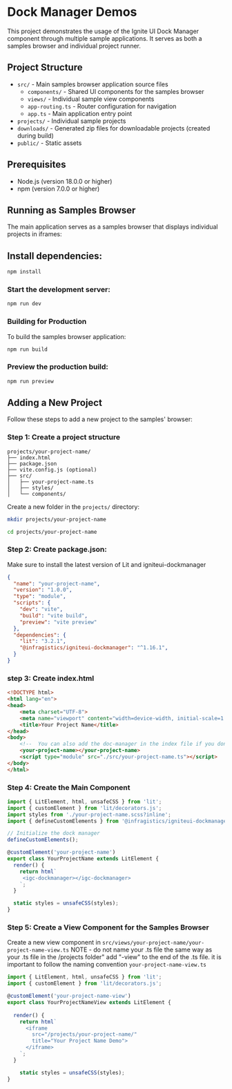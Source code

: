 # Dock Manager Demos

This project demonstrates the usage of the Ignite UI Dock Manager component through multiple sample applications. It serves as both a samples browser and individual project runner.

## Project Structure

- `src/` - Main samples browser application source files
    - `components/` - Shared UI components for the samples browser
    - `views/` - Individual sample view components
    - `app-routing.ts` - Router configuration for navigation
    - `app.ts` - Main application entry point
- `projects/` - Individual sample projects
- `downloads/` - Generated zip files for downloadable projects (created during build)
- `public/` - Static assets

## Prerequisites
- Node.js (version 18.0.0 or higher)
- npm (version 7.0.0 or higher)


## Running as Samples Browser
The main application serves as a samples browser that displays individual projects in iframes:

## Install dependencies:

```bash
npm install
```

### Start the development server:

```bash
npm run dev
```

### Building for Production
To build the samples browser application:

```bash
npm run build
```

### Preview the production build:

```bash
npm run preview
```

## Adding a New Project
Follow these steps to add a new project to the samples' browser:

### Step 1: Create a project structure

```
projects/your-project-name/
├── index.html
├── package.json
├── vite.config.js (optional)
├── src/
│   ├── your-project-name.ts
│   ├── styles/
│   └── components/
```

Create a new folder in the `projects/` directory:

```bash
mkdir projects/your-project-name
```
```bash
cd projects/your-project-name
```

### Step 2: Create package.json:
Make sure to install the latest version of Lit and igniteui-dockmanager

```json
{
  "name": "your-project-name",
  "version": "1.0.0",
  "type": "module",
  "scripts": {
    "dev": "vite",
    "build": "vite build",
    "preview": "vite preview"
  },
  "dependencies": {
    "lit": "3.2.1",
    "@infragistics/igniteui-dockmanager": "^1.16.1",
  }
}

```

### step 3: Create index.html
```html
<!DOCTYPE html>
<html lang="en">
<head>
    <meta charset="UTF-8">
    <meta name="viewport" content="width=device-width, initial-scale=1.0">
    <title>Your Project Name</title>
</head>
<body>
    <!--  You can also add the doc-manager in the index file if you don't need a wrapping component -->
    <your-project-name></your-project-name>
    <script type="module" src="./src/your-project-name.ts"></script>
</body>
</html>
```

### Step 4: Create the Main Component
```typescript
import { LitElement, html, unsafeCSS } from 'lit';
import { customElement } from 'lit/decorators.js';
import styles from './your-project-name.scss?inline';
import { defineCustomElements } from '@infragistics/igniteui-dockmanager/loader';

// Initialize the dock manager
defineCustomElements();

@customElement('your-project-name')
export class YourProjectName extends LitElement {
  render() {
    return html`
     <igc-dockmanager></igc-dockmanager>
    `;
  }

  static styles = unsafeCSS(styles);
}
```

### Step 5: Create a View Component for the Samples Browser
Create a new view component in `src/views/your-project-name/your-project-name-view.ts`
NOTE - do not name your .ts file the same way as your .ts file in the  /projects folder" add "-view" to the end of the .ts file. it is important to follow the naming convention `your-project-name-view.ts`

```typescript
import { LitElement, html, unsafeCSS } from 'lit';
import { customElement } from 'lit/decorators.js';

@customElement('your-project-name-view')
export class YourProjectNameView extends LitElement {
 
  render() {
    return html`
      <iframe 
        src="/projects/your-project-name/" 
        title="Your Project Name Demo">
      </iframe>
    `;
  }

	static styles = unsafeCSS(styles);
}
```


